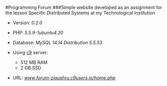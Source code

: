 #Programming Forum
###Simple website developed as an assignment for the lesson Specific Distributed Systems at my Technological Institution

* Version: _0.2.0_

* PHP: _5.5.9-1ubuntu4.20_

* Database: _MySQL 14.14 Distribution 5.5.53_

* Using [c9](https://c9.io) server:
    * 512 MB RAM
    * 2   GB SSD

* URL: _www.forum-ziqushru.c9users.io/home.php_